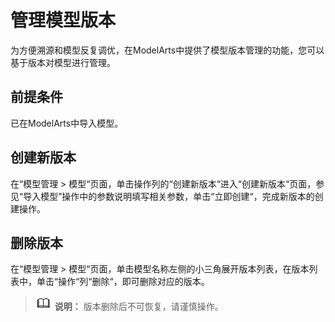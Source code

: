 # 管理模型版本<a name="modelarts_23_0055"></a>

为方便溯源和模型反复调优，在ModelArts中提供了模型版本管理的功能，您可以基于版本对模型进行管理。

## 前提条件<a name="section19936753797"></a>

已在ModelArts中导入模型。

## 创建新版本<a name="section102881451161111"></a>

在“模型管理 \> 模型“页面，单击操作列的“创建新版本“进入“创建新版本“页面，参见“导入模型”操作中的参数说明填写相关参数，单击“立即创建“，完成新版本的创建操作。

## 删除版本<a name="section8759144902118"></a>

在“模型管理 \> 模型“页面，单击模型名称左侧的小三角展开版本列表，在版本列表中，单击“操作“列“删除“，即可删除对应的版本。

>![](public_sys-resources/icon-note.gif) **说明：** 
>版本删除后不可恢复，请谨慎操作。

